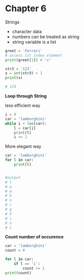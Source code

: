 # Chapter 6
Strings
- character data
- numbers can be treated as string
- string variable is a list

```python
greet = 'Ferrari'
# access 1st index element
print(greet[1]) # "e"
```

```python
str3 = '123'
x = int(str3) + 1
print(x)

# 124
```

 **Loop through String**

less efficient way
```python
i = 0
car = 'lamborghini'
while i < len(car):
    l = car[i]
    print(l)
    i += 1
```


More elegant way
```python
car = 'lamborghini'
for l in car:
    print(l)


#output
# l
# a
# m
# b
# o
# r
# g
# h
# i
# n
# i
```


**Count number of occurence**
```python
car = 'lamborghini'
count = 0

for l in car:
    if l == 'i':
        count += 1
print(count)
```


